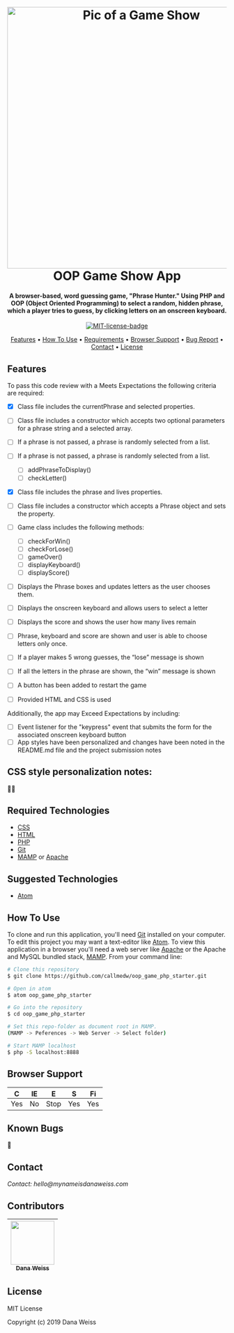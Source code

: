 <h1 align="center">
  <br>
  <a href="http://www.amitmerchant.com/electron-markdownify"><img src="https://www.theatricalrights.com/wp-content/uploads/2016/04/game-show-web-banner.png" alt="Pic of a Game Show" width="600px"></a>
  <br>
  OOP Game Show App
  <br>
</h1>

<h4 align="center">
A browser-based, word guessing game,  "Phrase Hunter." Using PHP and OOP (Object Oriented Programming) to select a random, hidden phrase, which a player tries to guess, by clicking letters on an onscreen keyboard.
</h4>

<p align="center">
  <a href="https://opensource.org/licenses/MIT">
    <img src="https://img.shields.io/badge/License-MIT-green.svg?style=popout"
    alt="MIT-license-badge">
  </a>
</p>

<p align="center">
  <a href="#features">Features</a> •
  <a href="#how-to-use">How To Use</a> •
  <a href="#required-technologies">Requirements</a> •
  <a href="#browser-support">Browser Support</a> •
  <a href="#known-bugs">Bug Report</a> •
  <a href="#contact">Contact</a> •
  <a href="#license">License</a>
</p>

## Features

To pass this code review with a Meets Expectations the following criteria are required:

- [x] Class file includes the currentPhrase and selected properties.
- [ ] Class file includes a constructor which accepts two optional parameters for a phrase string and a selected array.
- [ ] If a phrase is not passed, a phrase is randomly selected from a list.
- [ ] If a phrase is not passed, a phrase is randomly selected from a list.
    - [ ] addPhraseToDisplay()
    - [ ] checkLetter()
- [x] Class file includes the phrase and lives properties.
- [ ] Class file includes a constructor which accepts a Phrase object and sets the property.
- [ ] Game class includes the following methods:
    - [ ] checkForWin()
    - [ ] checkForLose()
    - [ ] gameOver()
    - [ ] displayKeyboard()
    - [ ] displayScore()
- [ ] Displays the Phrase boxes and updates letters as the user chooses them.
- [ ] Displays the onscreen keyboard and allows users to select a letter
- [ ] Displays the score and shows the user how many lives remain
- [ ] Phrase, keyboard and score are shown and user is able to choose letters only once.
- [ ] If a player makes 5 wrong guesses, the “lose” message is shown
- [ ] If all the letters in the phrase are shown, the “win” message is shown
- [ ] A button has been added to restart the game
- [ ] Provided HTML and CSS is used


Additionally, the app may Exceed Expectations by including:

- [ ] Event listener for the "keypress" event that submits the form for the associated onscreen keyboard button
- [ ] App styles have been personalized and changes have been noted in the README.md file and the project submission notes

## CSS style personalization notes:

💅🏼

## Required Technologies

* [CSS](https://www.w3.org/TR/CSS/)
* [HTML](https://www.w3.org/TR/html5/)
* [PHP](https://php.net)
* [Git](https://git-scm.com)
* [MAMP](https://www.mamp.info/en/) or [Apache](https://httpd.apache.org/)

## Suggested Technologies

* [Atom](https://atom.io/)

## How To Use

To clone and run this application, you'll need [Git](https://git-scm.com) installed on your computer. To edit this project you may want a text-editor like [Atom](https://atom.io/). To view this application in a browser you'll need a web server like [Apache](https://httpd.apache.org/) or the Apache and MySQL bundled stack, [MAMP](https://www.mamp.info/en/). From your command line:

```bash
# Clone this repository
$ git clone https://github.com/callmedw/oop_game_php_starter.git

# Open in atom
$ atom oop_game_php_starter

# Go into the repository
$ cd oop_game_php_starter

# Set this repo-folder as document root in MAMP.
(MAMP -> Peferences -> Web Server -> Select folder)

# Start MAMP localhost
$ php -S localhost:8888
```
##  Browser Support
| <img src="https://user-images.githubusercontent.com/1215767/34348387-a2e64588-ea4d-11e7-8267-a43365103afe.png" alt="Chrome" width="16px" height="16px" /> | <img src="https://user-images.githubusercontent.com/1215767/34348590-250b3ca2-ea4f-11e7-9efb-da953359321f.png" alt="IE" width="16px" height="16px" />  | <img src="https://user-images.githubusercontent.com/1215767/34348380-93e77ae8-ea4d-11e7-8696-9a989ddbbbf5.png" alt="Edge" width="16px" height="16px" />  | <img src="https://user-images.githubusercontent.com/1215767/34348394-a981f892-ea4d-11e7-9156-d128d58386b9.png" alt="Safari" width="16px" height="16px" />  | <img src="https://user-images.githubusercontent.com/1215767/34348383-9e7ed492-ea4d-11e7-910c-03b39d52f496.png" alt="Firefox" width="16px" height="16px" />  |
| :---------: | :---------: | :---------: | :---------: | :---------: |
| Yes | No | Stop | Yes | Yes |

## Known Bugs

🐞

## Contact

_Contact: hello@mynameisdanaweiss.com_

## Contributors

<!-- prettier-ignore -->
| [<img src="https://avatars2.githubusercontent.com/u/21694548?s=460&v=4" width="100px;"/><br /><sub><b>Dana Weiss</b></sub>](https://github.com/callmedw)<br /> |
| :---: |

## License

MIT License

Copyright (c) 2019 Dana Weiss
